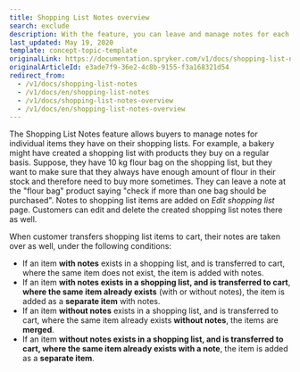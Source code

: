 ```yaml
---
title: Shopping List Notes overview
search: exclude
description: With the feature, you can leave and manage notes for each item in the order.
last_updated: May 19, 2020
template: concept-topic-template
originalLink: https://documentation.spryker.com/v1/docs/shopping-list-notes
originalArticleId: e3ade7f9-36e2-4c8b-9155-f3a168321d54
redirect_from:
  - /v1/docs/shopping-list-notes
  - /v1/docs/en/shopping-list-notes
  - /v1/docs/shopping-list-notes-overview
  - /v1/docs/en/shopping-list-notes-overview
---
```


The Shopping List Notes feature allows buyers to manage notes for individual items they have on their shopping lists. For example, a bakery might have created a shopping list with products they buy on a regular basis. Suppose, they have 10 kg flour bag on the shopping list, but they want to make sure that they always have enough amount of flour in their stock and therefore need to buy more sometimes. They can leave a note at the "flour bag" product saying "check if more than one bag should be purchased". Notes to shopping list items are added on *Edit shopping list* page. Customers can edit and delete the created shopping list notes there as well.

When customer transfers shopping list items to cart, their notes are taken over as well, under the following conditions:

* If an item **with notes** exists in a shopping list, and is transferred to cart, where the same item does not exist, the item is added with notes.
* If an item **with notes exists in a shopping list, and is transferred to cart**, **where the same item already exists** (with or without notes), the item is added as a **separate item** with notes.
* If an item **without notes** exists in a shopping list, and is transferred to cart, where the same item already exists **without notes**, the items are **merged**.
* If an item **without notes exists in a shopping list, and is transferred to cart, where the same item already exists with a note**, the item is added as a **separate item**.
